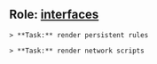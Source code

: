 ## Role: [interfaces](interfaces)

```
> **Task:** render persistent rules

> **Task:** render network scripts
```